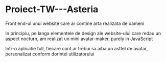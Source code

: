 # Proiect-TW---Asteria
Front end-ul unui website care ar contine arta realizata de oameni

In principiu, pe langa elementele de design ale website-ului care redau un aspect nocturn, am realizat un mini avatar-maker, purely in JavaScript

Intr-o aplicatie full, fiecare cont ar trebui sa aiba un astfel de avatar, personalizat conform dorintei utilizatorului
